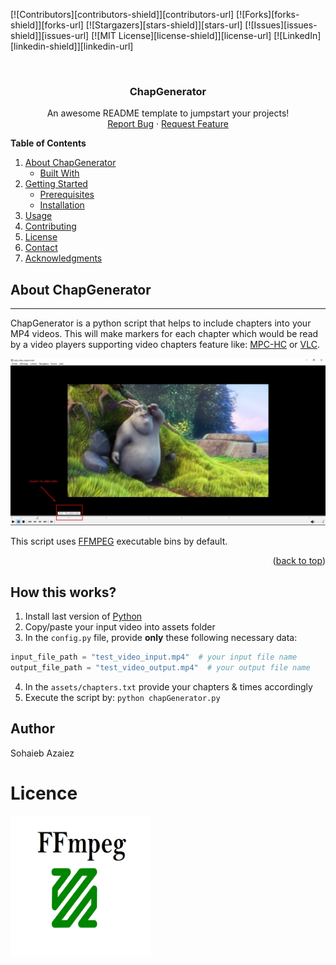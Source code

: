 <a name="readme-top"></a>

[![Contributors][contributors-shield]][contributors-url]
[![Forks][forks-shield]][forks-url]
[![Stargazers][stars-shield]][stars-url]
[![Issues][issues-shield]][issues-url]
[![MIT License][license-shield]][license-url]
[![LinkedIn][linkedin-shield]][linkedin-url]


<!-- PROJECT LOGO -->
<br />
<div align="center">
  <h3 align="center">ChapGenerator</h3>
  <p align="center">
    An awesome README template to jumpstart your projects!
    <br />
    <a href="https://github.com/sohaieb/chapGenerator/issues">Report Bug</a>
    ·
    <a href="https://github.com/sohaieb/chapGenerator/issues">Request Feature</a>
  </p>
</div>

<!-- TABLE OF CONTENTS -->

<strong>Table of Contents</strong>
<ol>
<li>
  <a href="#about-chap-generator">About ChapGenerator</a>
  <ul>
    <li><a href="#built-with">Built With</a></li>
  </ul>
</li>
<li>
  <a href="#getting-started">Getting Started</a>
  <ul>
    <li><a href="#prerequisites">Prerequisites</a></li>
    <li><a href="#installation">Installation</a></li>
  </ul>
</li>
<li><a href="#usage">Usage</a></li>
<li><a href="#contributing">Contributing</a></li>
<li><a href="#license">License</a></li>
<li><a href="#contact">Contact</a></li>
<li><a href="#acknowledgments">Acknowledgments</a></li>
</ol>


<!-- ABOUT THE PROJECT -->

## About ChapGenerator
<hr />

ChapGenerator is a python script that helps to include chapters into your MP4 videos. This will make markers for each
chapter which would be read by a video players supporting video chapters feature like: [MPC-HC](https://mpc-hc.org)
or [VLC](https://www.videolan.org/vlc/).

![Example of Generated chapters](.\imgs\Screenshot_3.jpg)

This script uses [FFMPEG](https://www.ffmpeg.org/download.html) executable bins by default.

<p align="right">(<a href="#readme-top">back to top</a>)</p>

## How this works?

1. Install last version of [Python](https://www.python.org/downloads/)
2. Copy/paste your input video into assets folder
3. In the `config.py` file, provide **only** these following necessary data:

```python
input_file_path = "test_video_input.mp4"  # your input file name
output_file_path = "test_video_output.mp4"  # your output file name
```

4. In the `assets/chapters.txt` provide your chapters & times accordingly
5. Execute the script by: `python chapGenerator.py`

## Author

Sohaieb Azaiez

# Licence

![img.png](imgs/img.png)